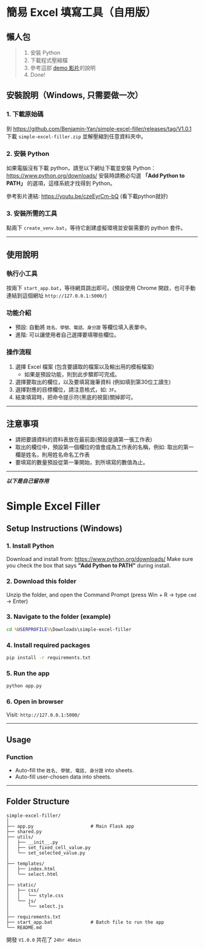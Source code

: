 # 簡易 Excel 填寫工具（自用版）

## 懶人包
> 1. 安裝 Python  
> 2. 下載程式壓縮檔  
> 3. 參考這部 [demo 影片](https://youtu.be/Z9ull5nU5Ok)的說明  
> 4. Done!

## 安裝說明（Windows, 只需要做一次）

### 1. 下載原始碼
到 https://github.com/Benjamin-Yan/simple-excel-filler/releases/tag/V1.0.1 下載 `simple-excel-filler.zip` 並解壓縮到任意資料夾中。

### 2. 安裝 Python
如果電腦沒有下載 python，請至以下網址下載並安裝 Python：https://www.python.org/downloads/
安裝時請務必勾選 **「Add Python to PATH」** 的選項，這樣系統才找得到 Python。

參考影片連結: https://youtu.be/czeEyrCm-bQ (看下載python就好)

### 3. 安裝所需的工具
點兩下 `create_venv.bat`，等待它創建虛擬環境並安裝需要的 python 套件。

---

## 使用說明

### 執行小工具
按兩下 `start_app.bat`，等待網頁跳出即可。(預設使用 Chrome 開啟，也可手動連結到這個網址 `http://127.0.0.1:5000/`)

### 功能介紹
- 預設: 自動將 `姓名、學號、電話、身分證` 等欄位填入表單中。
- 進階: 可以讓使用者自己選擇要填哪些欄位。

### 操作流程
1. 選擇 Excel 檔案 (包含要讀取的檔案以及輸出用的模板檔案)
   - 如果是預設功能，則到此步驟即可完成。
2. 選擇要取出的欄位，以及要填寫幾筆資料 (例如填到第30位工讀生)
3. 選擇對應的目標欄位，請注意格式，如: `3F`。
4. 結束填寫時，把命令提示符(黑底的視窗)關掉即可。

---

## 注意事項
- 請把要讀資料的資料表放在最前面(預設是讀第一張工作表)
- 取出的欄位中，預設第一個欄位的值會成為工作表的名稱，例如: 取出的第一欄是姓名，則用姓名命名工作表
- 要填寫的數量預設從第一筆開始，到所填寫的數值為止。


------------------------------------------------------------------------------------------------------

***以下是自己留存用***

# Simple Excel Filler

## Setup Instructions (Windows)

### 1. Install Python
Download and install from: https://www.python.org/downloads/
Make sure you check the box that says **"Add Python to PATH"** during install.

### 2. Download this folder
Unzip the folder, and open the Command Prompt (press Win + R → type `cmd` → Enter)

### 3. Navigate to the folder (example)
```cmd
cd %USERPROFILE%\Downloads\simple-excel-filler
```

### 4. Install required packages
```cmd
pip install -r requirements.txt
```

### 5. Run the app
```cmd
python app.py
```

### 6. Open in browser
Visit: `http://127.0.0.1:5000/`

---

## Usage

### Function
- Auto-fill the `姓名, 學號, 電話, 身分證` into sheets.
- Auto-fill user-chosen data into sheets.

---

## Folder Structure
```
simple-excel-filler/
│
├── app.py                     # Main Flask app
├── shared.py
├── utils/
│   ├── __init__.py
│   ├── set_fixed_cell_value.py
│   └── set_selected_value.py
│
├── templates/
│   ├── index.html
│   └── select.html
│
├── static/
│   ├── css/
│   │   └── style.css
│   └── js/
│       └── select.js
│
├── requirements.txt
├── start_app.bat              # Batch file to run the app
└── README.md
```

開發 `V1.0.0` 共花了 `24hr 46min`

